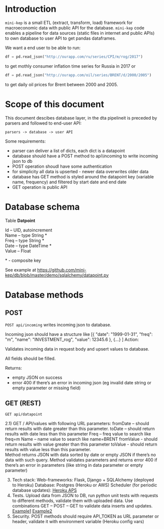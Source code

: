 
Introduction 
============

```mini-kep``` is a small ETL (extract, transform, load) framework for macroeconomic data with public API for the database.
```mini-kep``` code enables a pipeline for data sources (static files in internet and public APIs) to own database to user API to 
get pandas dataframes. 

We want a end user to be able to run:
```python 
df = pd.read_json("http://ourapp.com/ru/series/CPI/m/rog/2017")
```
to get mothly consumer inflation time series for Russia in 2017 or 
```python
df = pd.read_json("http://ourapp.com/oil/series/BRENT/d/2000/2005") 
```
to get daily oil prices for Brent between 2000 and 2005.


Scope of this document
======================

This document descibes database layer, in the dta pipelineit is preceded by parsers and followed to end-user API:
```
parsers -> database -> user API
```

Some requirements:
- parser can deliver a list of dicts, each dict is a datapoint
- database should have a POST method to api\incoming to write incoming json to db
- POST operation shoudl have some authentication
- for simplicity all data is upserted - newer data overwrites older data
- database has GET method is styled around the datapoint key (variable name, frequency) and filtered by start date and end date
- GET operation is public API

Database schema
===============

Table **Datpoint**

Id – UID, autoincrement  
Name – type String \*  
Freq – type String \*  
Date – type DateTime \*  
Value – Float  

\* - composite key

See example at <https://github.com/mini-kep/db/blob/master/demo/sqlalchemy/datapoint.py>

Database methods
================

POST
----

```POST api/incoming``` writes incoming json to database.

Incoming json should have a structure like
    [{
        "date": "1999-01-31",
        "freq": "m",
        "name": "INVESTMENT_rog",
        "value": 12345.6
    },
    {...} 
    ]
Action: 

Validates incoming data in request body and upsert values to database.

All fields should be filled.

Returns:
- empty JSON on success
- error 400 if there’s an error in incoming json (eg invalid date string or empty parameter or missing field)

GET (REST)
----------
```GET api/datapoint```

2.1)	GET / API/values with following URL parameters:
fromDate – should return results with date greater than this parameter.
toDate – should return results with date less than this parameter
Freq – freq value to search like freq=m
Name – name value to search like name=BRENT
fromValue - should return results with value greater than this parameter
toValue - should return results with value less than this parameter. <br>
Method returns JSON with data sorted by date or empty JSON if there’s no data with such query.
Method validates parameters and returns error 400 if there’s an error in parameters (like string in data parameter or empty parameter) <br>



3)	Tech stack:
Web-frameworks: Flask, Django + SQLAlchemy (deployed to Heroku)
Database: Postgres (Heroku or AWS)
Scheduler (for periodic database updates): [Heroku APS](https://devcenter.heroku.com/articles/clock-processes-python)
4)	Tests.
Upload data from JSON to DB, run python unit tests with requests to different methods, validate them with uploaded data.
Use combinations GET – POST – GET to validate data inserts and updates.
[Example1](https://github.com/mini-kep/db/blob/master/demo/sqlalchemy/tests/test_clientdb_demo.py)
[Example2](https://github.com/mini-kep/full-app/blob/master/datapoint/tests.py)
5)	Security.
POST methods should require API_TOKEN as URL parameter or header, validate it with environment variable (Heroku config vars)
